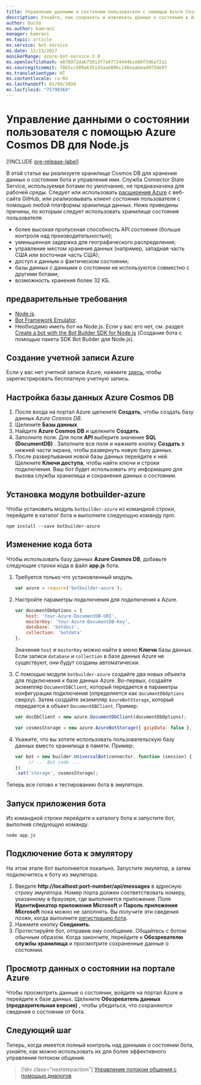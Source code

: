 ```yaml
---
title: Управление данными о состоянии пользователя с помощью Azure Cosmos DB (JS версии 3) — Служба Azure Bot
description: Узнайте, как сохранять и извлекать данные о состоянии в Azure Cosmos DB с помощью пакета SDK Bot Framework для Node.js.
author: DucVo
ms.author: kamrani
manager: kamrani
ms.topic: article
ms.service: bot-service
ms.date: 12/13/2017
monikerRange: azure-bot-service-3.0
ms.openlocfilehash: e878972dab75813f7a977244d4bce06f3d6a72a2
ms.sourcegitcommit: f8b5cc509a6351d3aae89bc146eaabead973de97
ms.translationtype: HT
ms.contentlocale: ru-RU
ms.lasthandoff: 01/09/2020
ms.locfileid: "75790369"
---
```

# <a name="manage-custom-state-data-with-azure-cosmos-db-for-nodejs"></a>Управление данными о состоянии пользователя с помощью Azure Cosmos DB для Node.js

[!INCLUDE [pre-release-label](../includes/pre-release-label-v3.md)]

В этой статье вы реализуете хранилище Cosmos DB для хранения данных о состоянии бота и управления ими. Служба Connector State Service, используемая ботами по умолчанию, не предназначена для рабочей среды. Следует или использовать [расширения Azure](https://www.npmjs.com/package/botbuilder-azure) с веб-сайта GitHub, или реализовывать клиент состояния пользователя с помощью любой платформы хранилища данных. Ниже приведены причины, по которым следует использовать хранилище состояния пользователя:

- более высокая пропускная способность API состояния (больше контроля над производительностью);
- уменьшенная задержка для географического распределения;
- управление местом хранения данных (например, западная часть США или восточная часть США);
- доступ к данным о фактическом состоянии;
- базы данных с данными о состоянии не используются совместно с другими ботами;
- возможность хранения более 32 КБ.

## <a name="prerequisites"></a>предварительные требования

- [Node.js](https://nodejs.org/en/).
- [Bot Framework Emulator](~/bot-service-debug-emulator.md).
- Необходимо иметь бот на Node.js. Если у вас его нет, см. раздел [Create a bot with the Bot Builder SDK for Node.js](bot-builder-nodejs-quickstart.md) (Создание бота с помощью пакета SDK Bot Builder для Node.js). 

## <a name="create-azure-account"></a>Создание учетной записи Azure
Если у вас нет учетной записи Azure, нажмите [здесь](https://azure.microsoft.com/free/), чтобы зарегистрировать бесплатную учетную запись.

## <a name="set-up-the-azure-cosmos-db-database"></a>Настройка базы данных Azure Cosmos DB
1. После входа на портал Azure щелкните **Создать**, чтобы создать базу данных *Azure Cosmos DB*. 
2. Щелкните **Базы данных**. 
3. Найдите **Azure Cosmos DB** и щелкните **Создать**.
4. Заполните поля. Для поля **API** выберите значение **SQL (DocumentDB)** . Заполните все поля и нажмите кнопку **Создать** в нижней части экрана, чтобы развернуть новую базу данных. 
5. После развертывания новой базы данных перейдите к ней. Щелкните **Ключи доступа**, чтобы найти ключи и строки подключения. Ваш бот будет использовать эту информацию для вызова службы хранилища и сохранения данных о состоянии.

## <a name="install-botbuilder-azure-module"></a>Установка модуля botbuilder-azure

Чтобы установить модуль `botbuilder-azure` из командной строки, перейдите в каталог бота и выполните следующую команду npm.

```nodejs
npm install --save botbuilder-azure
```

## <a name="modify-your-bot-code"></a>Изменение кода бота

Чтобы использовать базу данных **Azure Cosmos DB**, добавьте следующие строки кода в файл **app.js** бота.

1. Требуется только что установленный модуль.

   ```javascript
   var azure = require('botbuilder-azure'); 
   ```

2. Настройте параметры подключения для подключения к Azure.
   ```javascript
   var documentDbOptions = {
       host: 'Your-Azure-DocumentDB-URI', 
       masterKey: 'Your-Azure-DocumentDB-Key', 
       database: 'botdocs',   
       collection: 'botdata'
   };
   ```
   Значения `host` и `masterKey` можно найти в меню **Ключи** базы данных. Если записи `database` и `collection` в базе данных Azure не существуют, они будут созданы автоматически.

3. С помощью модуля `botbuilder-azure` создайте два новых объекта для подключения к базе данных Azure. Во-первых, создайте экземпляр `DocumentDBClient`, который передается в параметры конфигурации подключения (определяется как `documentDbOptions` сверху). Затем создайте экземпляр `AzureBotStorage`, который передается в объект `DocumentDBClient`. Пример:
   ```javascript
   var docDbClient = new azure.DocumentDbClient(documentDbOptions);

   var cosmosStorage = new azure.AzureBotStorage({ gzipData: false }, docDbClient);
   ```

4. Укажите, что вы хотите использовать пользовательскую базу данных вместо хранилища в памяти. Пример:

   ```javascript
   var bot = new builder.UniversalBot(connector, function (session) {
        // ... Bot code ...
   })
   .set('storage', cosmosStorage);
   ```

Теперь все готово к тестированию бота в эмуляторе.

## <a name="run-your-bot-app"></a>Запуск приложения бота

Из командной строки перейдите к каталогу бота и запустите бот, выполнив следующую команду.

```nodejs
node app.js
```

## <a name="connect-your-bot-to-the-emulator"></a>Подключение бота к эмулятору

На этом этапе бот выполняется локально. Запустите эмулятор, а затем подключитесь к боту из эмулятора.

1. Введите <strong>http://localhost:port-number/api/messages</strong> в адресную строку эмулятора. Номер порта должен соответствовать номеру, указанному в браузере, где выполняется приложение. Поля <strong>Идентификатор приложения Microsoft</strong> и <strong>Пароль приложения Microsoft</strong> пока можно не заполнять. Вы получите эти сведения позже, когда выполните [регистрацию бота](~/bot-service-quickstart-registration.md).
2. Нажмите кнопку **Соединить**.
3. Протестируйте бот, отправив ему сообщение. Общайтесь с ботом обычным образом. Когда закончите, перейдите к **Обозревателю службы хранилища** и просмотрите сохраненные данные о состоянии.

## <a name="view-state-data-on-azure-portal"></a>Просмотр данных о состоянии на портале Azure

Чтобы просмотреть данные о состоянии, войдите на портал Azure и перейдите к базе данных. Щелкните **Обозреватель данных (предварительная версия)** , чтобы убедиться, что сохраняются сведения о состоянии от бота.

## <a name="next-step"></a>Следующий шаг

Теперь, когда имеется полный контроль над данными о состоянии бота, узнайте, как можно использовать их для более эффективного управления потоком общения.

> [!div class="nextstepaction"]
> [Управление потоком общения с помощью диалогов](bot-builder-nodejs-dialog-manage-conversation-flow.md)

